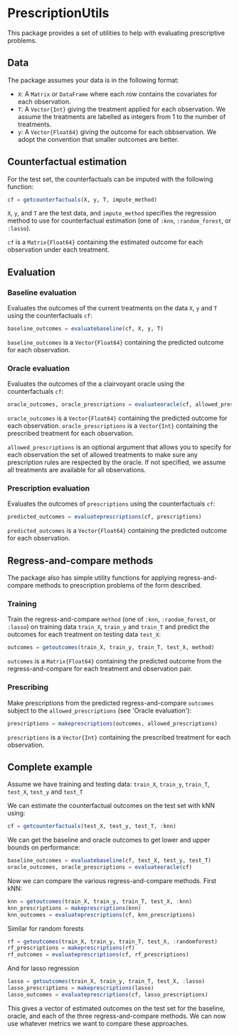# PrescriptionUtils

This package provides a set of utilities to help with evaluating prescriptive problems.

## Data

The package assumes your data is in the following format:

- `X`: A `Matrix` or `DataFrame` where each row contains the covariates for each observation.
- `T`: A `Vector{Int}` giving the treatment applied for each observation. We assume the treatments are labelled as integers from 1 to the number of treatments.
- `y`: A `Vector{Float64}` giving the outcome for each obbservation. We adopt the convention that smaller outcomes are better.

## Counterfactual estimation

For the test set, the counterfactuals can be imputed with the following function:

```julia
cf = getcounterfactuals(X, y, T, impute_method)
```

`X`, `y`, and `T` are the test data, and `impute_method` specifies the regression method to use for counterfactual estimation (one of `:knn`, `:random_forest`, or `:lasso`).

`cf` is a `Matrix{Float64}` containing the estimated outcome for each observation under each treatment.

## Evaluation

### Baseline evaluation

Evaluates the outcomes of the current treatments on the data `X`, `y` and `T` using the counterfactuals `cf`:

```julia
baseline_outcomes = evaluatebaseline(cf, X, y, T)
```

`baseline_outcomes` is a `Vector{Float64}` containing the predicted outcome for each observation.

### Oracle evaluation

Evaluates the outcomes of the a clairvoyant oracle using the counterfactuals `cf`:

```julia
oracle_outcomes, oracle_prescriptions = evaluateoracle(cf, allowed_prescriptions)
```

`oracle_outcomes` is a `Vector{Float64}` containing the predicted outcome for each observation. `oracle_prescriptions` is a `Vector{Int}` containing the prescribed treatment for each observation.

`allowed_prescriptions` is an optional argument that allows you to specify for each observation the set of allowed treatments to make sure any prescription rules are respected by the oracle. If not specified, we assume all treatments are available for all observations.

### Prescription evaluation

Evaluates the outcomes of `prescriptions` using the counterfactuals `cf`:

```julia
predicted_outcomes = evaluateprescriptions(cf, prescriptions)
```

`predicted_outcomes` is a `Vector{Float64}` containing the predicted outcome for each observation.

## Regress-and-compare methods

The package also has simple utility functions for applying regress-and-compare methods to prescription problems of the form described.

### Training

Train the regress-and-compare `method` (one of `:knn`, `:random_forest`, or `:lasso`) on training data `train_X`, `train_y` and `train_T` and predict the outcomes for each treatment on testing data `test_X`:

```julia
outcomes = getoutcomes(train_X, train_y, train_T, test_X, method)
```

`outcomes` is a `Matrix{Float64}` containing the predicted outcome from the regress-and-compare for each treatment and observation pair.

### Prescribing

Make prescriptions from the predicted regress-and-compare `outcomes` subject to the `allowed_prescriptions` (see 'Oracle evaluation'):

```julia
prescriptions = makeprescriptions(outcomes, allowed_prescriptions)
```

`prescriptions` is a `Vector{Int}` containing the prescribed treatment for each observation.

## Complete example

Assume we have training and testing data: `train_X`, `train_y`, `train_T`, `test_X`, `test_y` and `test_T`

We can estimate the counterfactual outcomes on the test set with kNN using:
```julia
cf = getcounterfactuals(test_X, test_y, test_T, :knn)
```

We can get the baseline and oracle outcomes to get lower and upper bounds on performance:
```julia
baseline_outcomes = evaluatebaseline(cf, test_X, test_y, test_T)
oracle_outcomes, oracle_prescriptions = evaluateoracle(cf)
```

Now we can compare the various regress-and-compare methods. First kNN:
```julia
knn = getoutcomes(train_X, train_y, train_T, test_X, :knn)
knn_prescriptions = makeprescriptions(knn)
knn_outcomes = evaluateprescriptions(cf, knn_prescriptions)
```

Similar for random forests
```julia
rf = getoutcomes(train_X, train_y, train_T, test_X, :randomforest)
rf_prescriptions = makeprescriptions(rf)
rf_outcomes = evaluateprescriptions(cf, rf_prescriptions)
```

And for lasso regression
```julia
lasso = getoutcomes(train_X, train_y, train_T, test_X, :lasso)
lasso_prescriptions = makeprescriptions(lasso)
lasso_outcomes = evaluateprescriptions(cf, lasso_prescriptions)
```

This gives a vector of estimated outcomes on the test set for the baseline, oracle, and each of the three regress-and-compare methods. We can now use whatever metrics we want to compare these approaches.
